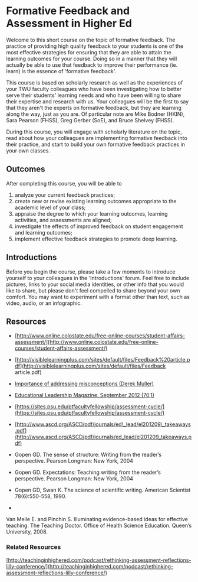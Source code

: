# Formative Feedback and Assessment in Higher Ed

Welcome to this short course on the topic of formative feedback. The practice of providing high quality feedback to your students is one of the most effective strategies for ensuring that they are able to attain the learning outcomes for your course. Doing so in a manner that they will actually be able to use that feedback to improve their performance (ie. learn) is the essence of 'formative feedback'.

This course is based on scholarly research as well as the experiences of your TWU faculty colleagues who have been investigating how to better serve their students' learning needs and who have been willing to share their expertise and research with us. Your colleagues will be the first to say that they aren't the experts on formative feedback, but they are learning along the way, just as you are. Of particular note are Mike Bodner (HKIN), Sara Pearson (FHSS), Greg Gerber (SoE), and Bruce Shelvey (FHSS).

During this course, you will engage with scholarly literature on the topic, read about how your colleagues are implementing formative feedback into their practice, and start to build your own formative feedback practices in your own classes.
  
## Outcomes

After completing this course, you will be able to

1. analyze your current feedback practices;
2. create new or revise existing learning outcomes appropriate to the academic level of your class;
3. appraise the degree to which your learning outcomes, learning activities, and assessments are aligned;
4. investigate the effects of improved feedback on student engagement and learning outcomes;
5. implement effective feedback strategies to promote deep learning.

## Introductions

Before you begin the course, please take a few moments to introduce yourself to your colleagues in the 'Introductions' forum. Feel free to include pictures, links to your social media identities, or other info that you would like to share, but please don't feel compelled to share beyond your own comfort. You may want to experiment with a format other than text, such as video, audio, or an infographic.

## Resources

* [http://www.online.colostate.edu/free-online-courses/student-affairs-assessment/](http://www.online.colostate.edu/free-online-courses/student-affairs-assessment/)

* [http://visiblelearningplus.com/sites/default/files/Feedback%20article.pdf](http://visiblelearningplus.com/sites/default/files/Feedback article.pdf)

* [Importance of addressing misconceptions \(Derek Muller\)](https://youtu.be/eVtCO84MDj8)

* [Educational Leadership Magazine, September 2012 \(70,1\) ](http://www.ascd.org/publications/educational-leadership/sept12/vol70/num01/toc.aspx)

* [https://sites.psu.edu/ptfacultyfellowship/assessment-cycle/](https://sites.psu.edu/ptfacultyfellowship/assessment-cycle/)

* [http://www.ascd.org/ASCD/pdf/journals/ed\_lead/el201209\_takeaways.pdf](http://www.ascd.org/ASCD/pdf/journals/ed_lead/el201209_takeaways.pdf)

* Gopen GD. The sense of structure: Writing from the reader’s perspective. Pearson Longman: New York, 2004

* Gopen GD. Expectations: Teaching writing from the reader’s perspective. Pearson Longman: New York, 2004

* Gopen GD, Swan K. The science of scientific writing. American Scientist 78(6):550-558, 1990. 

* Van Melle E. and Pinchin S. Illuminating evidence-based ideas for effective teaching. The Teaching Doctor. Office of Health Science Education. Queen’s University, 2008.


### Related Resources

[http://teachinginhighered.com/podcast/rethinking-assessment-reflections-lilly-conference/](http://teachinginhighered.com/podcast/rethinking-assessment-reflections-lilly-conference/)

